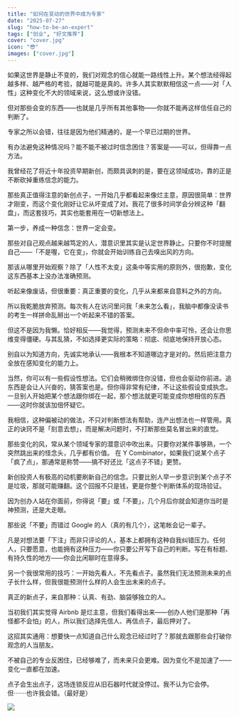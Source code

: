```yaml
---
title: "如何在变动的世界中成为专家"
date: "2025-07-27"
slug: "how-to-be-an-expert"
tags: ["创业", "好文推荐"]
cover: "cover.jpg"
icon: "😎"
images: ["cover.jpg"]
---
```

如果这世界是静止不变的，我们对观念的信心就能一路线性上升。某个想法经得起越多样、越严格的考验，就越可能是真的。许多人其实默默相信这一点——对「人性」这种变化不大的领域来说，这么想或许没错。



但对那些会变的东西——也就是几乎所有其他事物——你就不能再这样信任自己的判断了。



专家之所以会错，往往是因为他们精通的，是一个早已过期的世界。



有办法避免这种情况吗？能不能不被过时信念困住？答案是——可以，但得靠一点方法。



我曾经花了将近十年投资早期新创，而颇具讽刺的是，要在这领域成功，靠的正是不断砍掉重练信念的能力。



那些真正值得注意的新创点子，一开始几乎都看起来像烂主意，原因很简单：世界才刚变，而这个变化刚好让它从坏变成了对。我花了很多时间学会分辨这种「翻盘」，而这套技巧，其实也能套用在一切新想法上。



第一步，养成一种信念：世界一定会变。



那些对自己观点越来越笃定的人，潜意识里其实是认定世界静止。只要你不时提醒自己——「不是喔，它在变」，你就会开始训练自己去嗅出风的方向。



那该从哪里开始观察？除了「人性不太变」这条中等实用的原则外，很抱歉，变化这东西基本上没办法准确预测。



听起来像废话，但很重要：真正重要的变化，几乎从来都来自意料之外的方向。



所以我乾脆放弃预测。每次有人在访问里问我「未来怎么看」，我脑中都像没读书的考生一样拼命乱掰出一个听起来不错的答案。



但这不是因为我懒。恰好相反——我觉得，预测未来不但命中率可怜，还会让你思维变得僵硬。与其乱猜，不如选择更实际的策略：彻底、彻底地保持开放心态。



别自以为知道方向，先诚实地承认——我根本不知道哪边才是对的。然后把注意力全放在感知变化的能力上。



当然，你可以有一些假设性想法。它们会稍微绑住你没错，但也会驱动你前进。追东西是会让人兴奋的，猜答案也是。但你得非常有纪律，不让这些假设变成执念。
一旦别人开始把某个想法跟你绑在一起，那个想法就更可能变成你想相信的东西——这时你就该加倍怀疑它。



我相信，这种偏被动的做法，不只对判断想法有帮助，连产出想法也一样管用。真正的诀窍不是「刻意去想」，而是解决问题时，不打断那些莫名冒出来的直觉。



那些变化的风，常从某个领域专家的潜意识中吹出来。只要你对某件事够熟，一个突然跳出来的怪念头，几乎都有价值。
在 Y Combinator，如果我们说某个点子「疯了点」，那通常是称赞——搞不好还比「这点子不错」更赞。



新创投资人有极高的动机要刷新自己的信念。只要比别人早一步意识到某个点子不是垃圾，那就可能赚翻。这个回报不只是钱，更是你整个判断体系的现场验证。



因为创办人站在你面前，你得说「要」或「不要」，几个月后你就会知道你当时是神预测，还是大走眼。



那些说「不要」而错过 Google 的人（真的有几个），这笔帐会记一辈子。



凡是对想法要「下注」而非只评论的人，基本上都拥有这种自我纠错压力。任何人，只要愿意，也能拥有这种压力——你只要公开写下自己的判断。写在有标题、有持久性的地方——你会比闲聊时在意得多。



另一个我很常用的技巧：一开始先看人，不先看点子。虽然我们无法预测未来的点子长什么样，但我很能预测什么样的人会生出未来的点子。



真正的新点子，来自那种：认真、有劲、脑袋够独立的人。



当初我们其实觉得 Airbnb 是烂主意，但我们看得出来——创办人他们是那种「再怪都不会怕」的人，所以我们选择先信人、再信点子，最后押对了。



这招其实通用：想要快一点知道自己什么观念已经过时了？那就去跟那些会打破你观念的人当朋友。



不被自己的专业反困住，已经够难了，而未来只会更难。因为变化不是加速了——变化一直都在加速。



点子会生出点子，这场连锁反应从旧石器时代就没停过。我不认为它会停。
但⋯⋯也许我会错。（最好是）




![](https://prod-files-secure.s3.us-west-2.amazonaws.com/112d0858-5090-4d34-a606-b75eb8d65fd2/46476355-9cf3-4e99-9b7a-3531bc426380/1000202064.png?X-Amz-Algorithm=AWS4-HMAC-SHA256&X-Amz-Content-Sha256=UNSIGNED-PAYLOAD&X-Amz-Credential=ASIAZI2LB4667AV2RDFY%2F20251029%2Fus-west-2%2Fs3%2Faws4_request&X-Amz-Date=20251029T161812Z&X-Amz-Expires=3600&X-Amz-Security-Token=IQoJb3JpZ2luX2VjECAaCXVzLXdlc3QtMiJGMEQCIH5LiPuPpFbk1uxFl8j%2Be6Bom5B7myFDHASTkS7C4v3kAiAGLV8vhjHdTSWyYXuTj5Q5PDAw3N84fHT%2FQkJYwgKECyqIBAjZ%2F%2F%2F%2F%2F%2F%2F%2F%2F%2F8BEAAaDDYzNzQyMzE4MzgwNSIMvOY5FF1PbuFysvmWKtwDMZXcLN8%2FhLuSp6zchLCviQiJoUxXeqdGxd3QznM5LCNBT7mFRHk6F5oTFoO%2F6rSCW%2Fs7Eq%2Bnf2Dht0E7ZI4uw1%2Bnt8Fl19D0oHxx56yDsxFjWF8huYhdcJIgtV1avBX6VoQPSjdsswyeQ4GFnBATkznWsigAD3X6ZmF9muPGF7hc40mxYL5FFtrEl8lPivBKc8lBCRt6BqOR8pueWlgKBnQ0doG7eJSQpwubper8EaNvZjszaS1tEW2Utv95YmPqjkqHjP5aoMIXD8rjaDv66YkQkNCKchezu%2BrnScWPR1%2BPgezBpdi47EIzQzzgkQrRYYxpmWQn5kAwtsr4h%2FLpCSYEep1VkcgMZ6G5MXAVchm%2FRizFdxCnxZoiAMCpqG8lvN5tXizZi7e7ifCohlCVLkTURorrwFgq04%2B5IE5bGmTYkMiQD0M8rkyOK1cIiZhfy6Ju8bEP5fHVClX%2FqvP7hX667w9qTNtr15fZHpYqQlE%2BQSeklYt971MwjHBymz4XwLPjuI%2BnCkLuTKy9YQcn3LGOy0LPP%2FL6DaLLjTnxPA6hqQCUZ5b9lSKp47Tj1CAU9LeNrFsIblfby%2FntkAshZ5Rvw0qyxeO6tQTCo%2Fc7Ps0WMJ%2FgABZ0OKlryOswrPeIyAY6pgEYLHBThOEuVSGJSxqAgTXaroSSXaLexX2Vvlwyyq5x5xPmy%2Ftv%2FkL5OwA7coWvroRNIFg2rJ60YT6mlyCpifxKZfk6Rtom18NNUmgdJpvS7nGKH97EF3mCJx%2FC0LKqTqNXBymu6TPNI4r8nLC9lXudegB9ZATpoO7w66Bk67c2Gw2sJGbNhTphkwlXyZxGUf0h%2F54%2B4ubqFmEABSQlbSL%2B58SF1OIX&X-Amz-Signature=91027c8dbca9d04d1b9b9c5e1584cc6d125b680303e206412c8ca1f7e82aee3a&X-Amz-SignedHeaders=host&x-amz-checksum-mode=ENABLED&x-id=GetObject)

